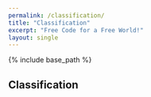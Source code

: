 ```yaml
---
permalink: /classification/
title: "Classification"
excerpt: "Free Code for a Free World!"
layout: single
---
```


{% include base_path %}

## Classification

